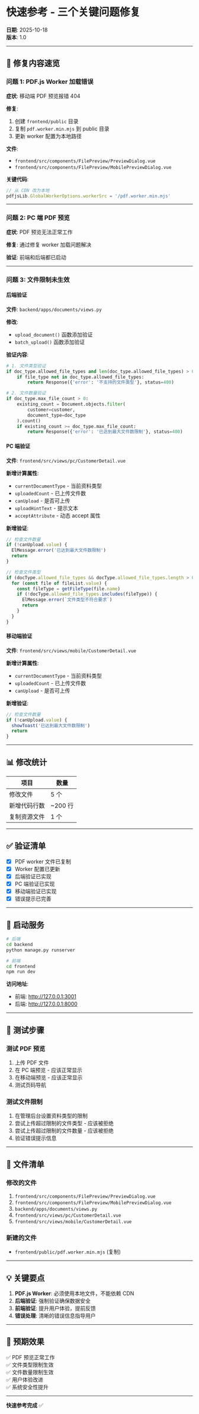 # 快速参考 - 三个关键问题修复

**日期**: 2025-10-18  
**版本**: 1.0

---

## 🔧 修复内容速览

### 问题 1: PDF.js Worker 加载错误

**症状**: 移动端 PDF 预览报错 404

**修复**:
1. 创建 `frontend/public` 目录
2. 复制 `pdf.worker.min.mjs` 到 public 目录
3. 更新 worker 配置为本地路径

**文件**:
- `frontend/src/components/FilePreview/PreviewDialog.vue`
- `frontend/src/components/FilePreview/MobilePreviewDialog.vue`

**关键代码**:
```javascript
// 从 CDN 改为本地
pdfjsLib.GlobalWorkerOptions.workerSrc = '/pdf.worker.min.mjs'
```

---

### 问题 2: PC 端 PDF 预览

**症状**: PDF 预览无法正常工作

**修复**: 通过修复 worker 加载问题解决

**验证**: 前端和后端都已启动

---

### 问题 3: 文件限制未生效

#### 后端验证

**文件**: `backend/apps/documents/views.py`

**修改**:
- `upload_document()` 函数添加验证
- `batch_upload()` 函数添加验证

**验证内容**:
```python
# 1. 文件类型验证
if doc_type.allowed_file_types and len(doc_type.allowed_file_types) > 0:
    if file_type not in doc_type.allowed_file_types:
        return Response({'error': '不支持的文件类型'}, status=400)

# 2. 文件数量验证
if doc_type.max_file_count > 0:
    existing_count = Document.objects.filter(
        customer=customer,
        document_type=doc_type
    ).count()
    if existing_count >= doc_type.max_file_count:
        return Response({'error': '已达到最大文件数限制'}, status=400)
```

#### PC 端验证

**文件**: `frontend/src/views/pc/CustomerDetail.vue`

**新增计算属性**:
- `currentDocumentType` - 当前资料类型
- `uploadedCount` - 已上传文件数
- `canUpload` - 是否可上传
- `uploadHintText` - 提示文本
- `acceptAttribute` - 动态 accept 属性

**新增验证**:
```javascript
// 检查文件数量
if (!canUpload.value) {
  ElMessage.error('已达到最大文件数限制')
  return
}

// 检查文件类型
if (docType.allowed_file_types && docType.allowed_file_types.length > 0) {
  for (const file of fileList.value) {
    const fileType = getFileType(file.name)
    if (!docType.allowed_file_types.includes(fileType)) {
      ElMessage.error(`文件类型不符合要求`)
      return
    }
  }
}
```

#### 移动端验证

**文件**: `frontend/src/views/mobile/CustomerDetail.vue`

**新增计算属性**:
- `currentDocumentType` - 当前资料类型
- `uploadedCount` - 已上传文件数
- `canUpload` - 是否可上传

**新增验证**:
```javascript
// 检查文件数量
if (!canUpload.value) {
  showToast('已达到最大文件数限制')
  return
}
```

---

## 📊 修改统计

| 项目 | 数量 |
|------|------|
| 修改文件 | 5 个 |
| 新增代码行数 | ~200 行 |
| 复制资源文件 | 1 个 |

---

## ✅ 验证清单

- [x] PDF worker 文件已复制
- [x] Worker 配置已更新
- [x] 后端验证已实现
- [x] PC 端验证已实现
- [x] 移动端验证已实现
- [x] 错误提示已完善

---

## 🚀 启动服务

```bash
# 后端
cd backend
python manage.py runserver

# 前端
cd frontend
npm run dev
```

**访问地址**:
- 前端: http://127.0.0.1:3001
- 后端: http://127.0.0.1:8000

---

## 🧪 测试步骤

### 测试 PDF 预览

1. 上传 PDF 文件
2. 在 PC 端预览 - 应该正常显示
3. 在移动端预览 - 应该正常显示
4. 测试页码导航

### 测试文件限制

1. 在管理后台设置资料类型的限制
2. 尝试上传超过限制的文件类型 - 应该被拒绝
3. 尝试上传超过限制的文件数量 - 应该被拒绝
4. 验证错误提示信息

---

## 📝 文件清单

### 修改的文件

1. `frontend/src/components/FilePreview/PreviewDialog.vue`
2. `frontend/src/components/FilePreview/MobilePreviewDialog.vue`
3. `backend/apps/documents/views.py`
4. `frontend/src/views/pc/CustomerDetail.vue`
5. `frontend/src/views/mobile/CustomerDetail.vue`

### 新建的文件

- `frontend/public/pdf.worker.min.mjs` (复制)

---

## 💡 关键要点

1. **PDF.js Worker**: 必须使用本地文件，不能依赖 CDN
2. **后端验证**: 强制验证确保数据安全
3. **前端验证**: 提升用户体验，提前反馈
4. **错误处理**: 清晰的错误信息指导用户

---

## 🎯 预期效果

✅ PDF 预览正常工作  
✅ 文件类型限制生效  
✅ 文件数量限制生效  
✅ 用户体验改进  
✅ 系统安全性提升

---

**快速参考完成** ✅

